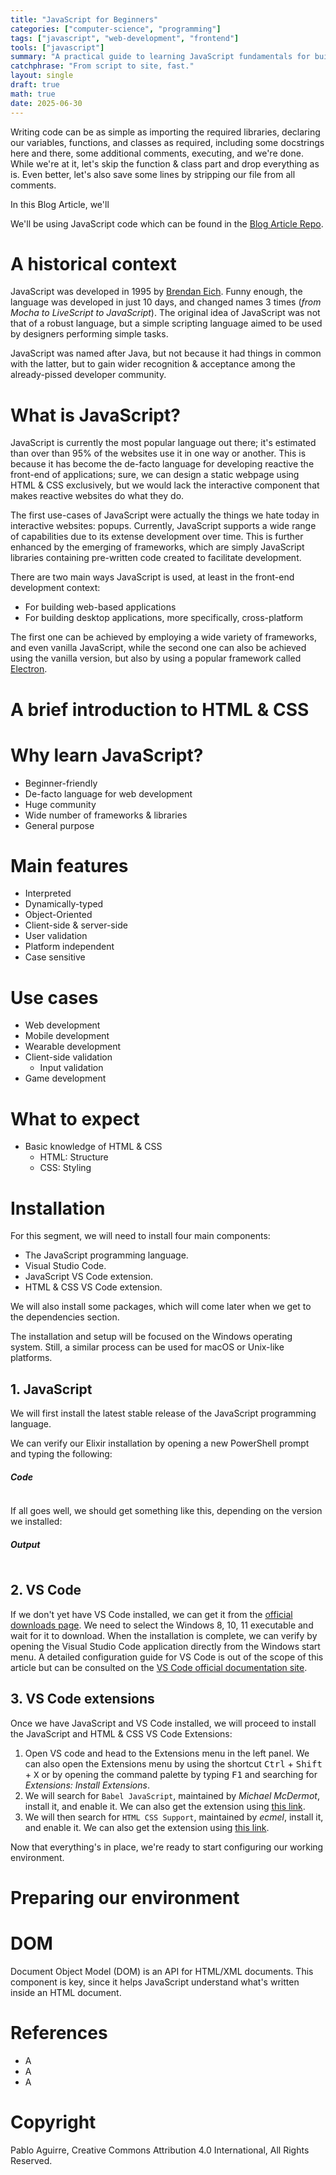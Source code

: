 ```yaml
---
title: "JavaScript for Beginners"
categories: ["computer-science", "programming"]
tags: ["javascript", "web-development", "frontend"]
tools: ["javascript"]
summary: "A practical guide to learning JavaScript fundamentals for building interactive websites and web applications."
catchphrase: "From script to site, fast."
layout: single
draft: true
math: true
date: 2025-06-30
---
```


Writing code can be as simple as importing the required libraries, declaring our variables, functions, and classes as required, including some docstrings here and there, some additional comments, executing, and we're done. While we're at it, let's skip the function & class part and drop everything as is. Even better, let's also save some lines by stripping our file from all comments.

In this Blog Article, we'll

We'll be using JavaScript code which can be found in the [Blog Article Repo](https://github.com/pabloagn/blog/tree/master/computer-science/javascript-for-beginners).

# A historical context

JavaScript was developed in 1995 by [Brendan Eich](https://en.wikipedia.org/wiki/Brendan_Eich). Funny enough, the language was developed in just 10 days, and changed names 3 times (_from Mocha to LiveScript to JavaScript_). The original idea of JavaScript was not that of a robust language, but a simple scripting language aimed to be used by designers performing simple tasks.

JavaScript was named after Java, but not because it had things in common with the latter, but to gain wider recognition & acceptance among the already-pissed developer community.

# What is JavaScript?

JavaScript is currently the most popular language out there; it's estimated than over than 95% of the websites use it in one way or another. This is because it has become the de-facto language for developing reactive the front-end of applications; sure, we can design a static webpage using HTML & CSS exclusively, but we would lack the interactive component that makes reactive websites do what they do.

The first use-cases of JavaScript were actually the things we hate today in interactive websites: popups. Currently, JavaScript supports a wide range of capabilities due to its extense development over time. This is further enhanced by the emerging of frameworks, which are simply JavaScript libraries containing pre-written code created to facilitate development.

There are two main ways JavaScript is used, at least in the front-end development context:

- For building web-based applications
- For building desktop applications, more specifically, cross-platform

The first one can be achieved by employing a wide variety of frameworks, and even vanilla JavaScript, while the second one can also be achieved using the vanilla version, but also by using a popular framework called [Electron](https://www.electronjs.org/).

# A brief introduction to HTML & CSS

# Why learn JavaScript?

- Beginner-friendly
- De-facto language for web development
- Huge community
- Wide number of frameworks & libraries
- General purpose

# Main features

- Interpreted
- Dynamically-typed
- Object-Oriented
- Client-side & server-side
- User validation
- Platform independent
- Case sensitive

# Use cases

- Web development
- Mobile development
- Wearable development
- Client-side validation
  - Input validation
- Game development

# What to expect

- Basic knowledge of HTML & CSS
  - HTML: Structure
  - CSS: Styling

# Installation

For this segment, we will need to install four main components:

- The JavaScript programming language.
- Visual Studio Code.
- JavaScript VS Code extension.
- HTML & CSS VS Code extension.

We will also install some packages, which will come later when we get to the dependencies section.

The installation and setup will be focused on the Windows operating system. Still, a similar process can be used for macOS or Unix-like platforms.

## 1. JavaScript

We will first install the latest stable release of the JavaScript programming language.

We can verify our Elixir installation by opening a new PowerShell prompt and typing the following:

##### **Code**

```PowerShell

```

If all goes well, we should get something like this, depending on the version we installed:

##### **Output**

```

```

## 2. VS Code

If we don't yet have VS Code installed, we can get it from the [official downloads page](https://code.visualstudio.com/download). We need to select the Windows 8, 10, 11 executable and wait for it to download. When the installation is complete, we can verify by opening the Visual Studio Code application directly from the Windows start menu. A detailed configuration guide for VS Code is out of the scope of this article but can be consulted on the [VS Code official documentation site](https://code.visualstudio.com/docs).

## 3. VS Code extensions

Once we have JavaScript and VS Code installed, we will proceed to install the JavaScript and HTML & CSS VS Code Extensions:

1. Open VS code and head to the Extensions menu in the left panel. We can also open the Extensions menu by using the shortcut <kbd>Ctrl</kbd> + <kbd>Shift</kbd> + <kbd>X</kbd> or by opening the command palette by typing <kbd>F1</kbd> and searching for _Extensions: Install Extensions_.
2. We will search for `Babel JavaScript`, maintained by _Michael McDermot_, install it, and enable it. We can also get the extension using [this link](https://marketplace.visualstudio.com/items?itemName=mgmcdermott.vscode-language-babel).
3. We will then search for `HTML CSS Support`, maintained by _ecmel_, install it, and enable it. We can also get the extension using [this link](https://marketplace.visualstudio.com/items?itemName=ecmel.vscode-html-css).

Now that everything's in place, we're ready to start configuring our working environment.

# Preparing our environment

# DOM

Document Object Model (DOM) is an API for HTML/XML documents. This component is key, since it helps JavaScript understand what's written inside an HTML document.

# References

- A
- A
- A

# Copyright

Pablo Aguirre, Creative Commons Attribution 4.0 International, All Rights Reserved.

